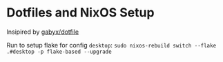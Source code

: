 # Dotfiles and NixOS Setup

Insipired by [gabyx/dotfile](https://github.com/gabyx/dotfiles)

Run to setup flake for config `desktop`:
`sudo nixos-rebuild switch --flake .#desktop -p flake-based --upgrade`
